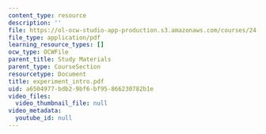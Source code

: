 ```yaml
---
content_type: resource
description: ''
file: https://ol-ocw-studio-app-production.s3.amazonaws.com/courses/24-964-topics-in-phonology-fall-2004/a6504977bdb29bf6bf95866230782b1e_experiment_intro.pdf
file_type: application/pdf
learning_resource_types: []
ocw_type: OCWFile
parent_title: Study Materials
parent_type: CourseSection
resourcetype: Document
title: experiment_intro.pdf
uid: a6504977-bdb2-9bf6-bf95-866230782b1e
video_files:
  video_thumbnail_file: null
video_metadata:
  youtube_id: null
---
```

